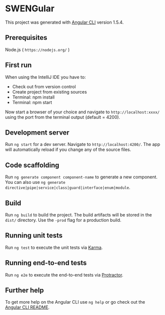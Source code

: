 # SWENGular

This project was generated with [Angular CLI](https://github.com/angular/angular-cli) version 1.5.4.

## Prerequisites

Node.js ( `https://nodejs.org/` )

## First run

When using the IntelliJ IDE you have to:
* Check out from version control
* Create project from existing sources
* Terminal: npm install
* Terminal: npm start

Now start a browser of your choice and navigate to `http://localhost:xxxx/` using the port from the terminal output (default = 4200).

## Development server

Run `ng start` for a dev server. Navigate to `http://localhost:4200/`. The app will automatically reload if you change any of the source files.

## Code scaffolding

Run `ng generate component component-name` to generate a new component. You can also use `ng generate directive|pipe|service|class|guard|interface|enum|module`.

## Build

Run `ng build` to build the project. The build artifacts will be stored in the `dist/` directory. Use the `-prod` flag for a production build.

## Running unit tests

Run `ng test` to execute the unit tests via [Karma](https://karma-runner.github.io).

## Running end-to-end tests

Run `ng e2e` to execute the end-to-end tests via [Protractor](http://www.protractortest.org/).

## Further help

To get more help on the Angular CLI use `ng help` or go check out the [Angular CLI README](https://github.com/angular/angular-cli/blob/master/README.md).
